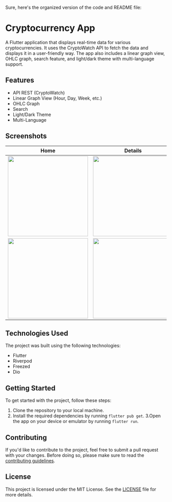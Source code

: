 
Sure, here's the organized version of the code and README file:

# Cryptocurrency App

A Flutter application that displays real-time data for various cryptocurrencies. It uses the CryptoWatch API to fetch the data and displays it in a user-friendly way. The app also includes a linear graph view, OHLC graph, search feature, and light/dark theme with multi-language support.

## Features

- API REST (CryptoWatch)
- Linear Graph View (Hour, Day, Week, etc.)
- OHLC Graph
- Search
- Light/Dark Theme
- Multi-Language

## Screenshots

| Home | Details | Settings |
| --- | --- | --- |
| <img src="screenshots/1_dark.jpeg" width="250"> | <img src="screenshots/2_dark.jpeg" width="250"> | <img src="screenshots/3_dark.jpeg" width="250"> |
| <img src="screenshots/1_light.jpeg" width="250"> | <img src="screenshots/2_light.jpeg" width="250"> | <img src="screenshots/3_light.jpeg" width="250"> |

## Technologies Used

The project was built using the following technologies:

- Flutter
- Riverpod
- Freezed
- Dio

## Getting Started

To get started with the project, follow these steps:

1. Clone the repository to your local machine.
2. Install the required dependencies by running `flutter pub get`.
3.Open the app on your device or emulator by running `flutter run`.

## Contributing

If you'd like to contribute to the project, feel free to submit a pull request with your changes. Before doing so, please make sure to read the [contributing guidelines](CONTRIBUTING.md).

## License

This project is licensed under the MIT License. See the [LICENSE](LICENSE) file for more details.



